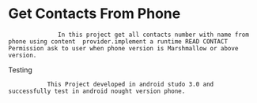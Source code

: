 # Get Contacts From Phone
                  
                  In this project get all contacts number with name from phone using content  provider.implement a runtime READ CONTACT Permission ask to user when phone version is Marshmallow or above version.
Testing
 
               This Project developed in android studo 3.0 and successfully test in android nought version phone.
 
         
